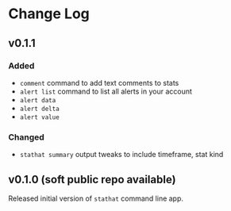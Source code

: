 # Change Log

## v0.1.1

### Added
- `comment` command to add text comments to stats
- `alert list` command to list all alerts in your account
- `alert data`
- `alert delta`
- `alert value`

### Changed
- `stathat summary` output tweaks to include timeframe, stat kind

## v0.1.0 (soft public repo available)

Released initial version of `stathat` command line app.
